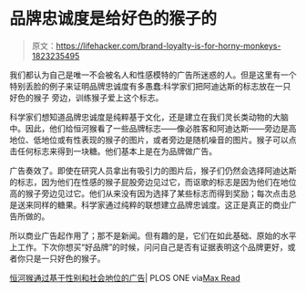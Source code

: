 # 品牌忠诚度是给好色的猴子的

> 原文：<https://lifehacker.com/brand-loyalty-is-for-horny-monkeys-1823235495>

我们都认为自己是唯一不会被名人和性感模特的广告所迷惑的人。但是这里有一个特别丢脸的例子来证明品牌忠诚度有多愚蠢:科学家们把阿迪达斯的标志放在一只好色的猴子 旁边，训练猴子爱上这个标志。



科学家们想知道品牌忠诚度是纯粹基于文化，还是建立在我们灵长类动物的大脑中。因此，他们给恒河猴看了一些品牌标志——像必胜客和阿迪达斯——旁边是高地位、低地位或有性表现的猴子的图片，或者旁边是随机噪音的图片。猴子可以点击任何标志来得到一块糖。他们基本上是在为品牌做广告。

广告奏效了。即使在研究人员拿出有吸引力的图片后，猴子们仍然会选择阿迪达斯的标志，因为他们在性感的猴子屁股旁边见过它，而讴歌的标志是因为他们在地位高的猴子旁边见过它。他们从来没有因为选择了某些标志而得到奖励；每次点击总是送来同样的糖果。科学家通过纯粹的联想建立品牌忠诚度。这正是真正的商业广告所做的。

所以商业广告起作用了；那不是新闻。但有趣的是，它们在如此基础、原始的水平上工作。下次你想买“好品牌”的时候，问问自己是否有证据表明这个品牌更好，或者你只是一只好色的猴子。

[恒河猴通过基于性别和社会地位的广告](http://journals.plos.org/plosone/article?id=10.1371/journal.pone.0193055)| PLOS ONE via[Max Read](https://twitter.com/max_read/status/966685427011899394)